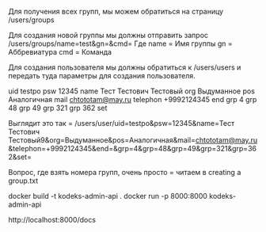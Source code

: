 Для получения всех групп, мы можем обратиться на страницу /users/groups

Для создания новой группы мы должны отправить запрос /users/groups/name=test&gn=&cmd=
Где name = Имя группы
    gn = Аббревиатура
    cmd = Команда



Для создания пользователя мы должны обратиться к /users/users и передать туда параметры для создания пользователя.

uid	testpo
psw	12345
name	Тест Тестович Тестовый
org	Выдуманное
pos	Аналогичная
mail	chtototam@may.ru
telephon	+9992124345
end
grp	4
grp	48
grp	49
grp	321
grp	362
set

Выглядит это так = /users/user/uid=testpo&psw=12345&name=Тест Тестович Тестовый9&org=Выдуманное&pos=Аналогичная&mail=chtototam@may.ru&telephon=+9992124345&end=&grp=4&grp=48&grp=49&grp=321&grp=362&set=

Вопрос, где взять номера групп, очень просто = читаем в creating a group.txt



docker build -t kodeks-admin-api .
docker run -p 8000:8000 kodeks-admin-api


http://localhost:8000/docs

